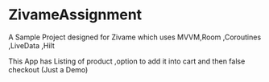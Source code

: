 # ZivameAssignment

A Sample Project designed for Zivame which uses MVVM,Room ,Coroutines ,LiveData ,Hilt 

This App has Listing of product ,option to add it into cart and then false checkout (Just a Demo)
